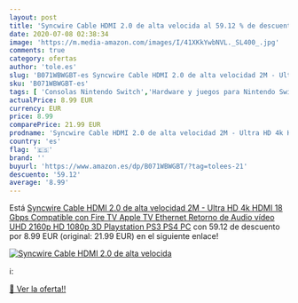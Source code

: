 ```yaml
---
layout: post
title: 'Syncwire Cable HDMI 2.0 de alta velocida al 59.12 % de descuento'
date: 2020-07-08 02:38:34
image: 'https://m.media-amazon.com/images/I/41XKkYwbNVL._SL400_.jpg'
comments: true
category: ofertas
author: 'tole.es'
slug: 'B071WBWGBT-es Syncwire Cable HDMI 2.0 de alta velocidad 2M - Ultra HD 4k...'
sku: 'B071WBWGBT-es'
tags: [ 'Consolas Nintendo Switch','Hardware y juegos para Nintendo Switch','Hogar y cocina','Muebles de TV y multimedia','Muebles de hogar','Sillas Gaming','Videojuegos','playstation','ps4', ]
actualPrice: 8.99 EUR
currency: EUR
price: 8.99
comparePrice: 21.99 EUR
prodname: 'Syncwire Cable HDMI 2.0 de alta velocidad 2M - Ultra HD 4k HDMI 18 Gbps Compatible con Fire TV  Apple TV  Ethernet  Retorno de Audio  vídeo UHD 2160p  HD 1080p  3D  Playstation PS3 PS4 PC'
country: 'es'
flag: '🇪🇸'
brand: ''
buyurl: 'https://www.amazon.es/dp/B071WBWGBT/?tag=tolees-21'
descuento: '59.12'
average: '8.99'
---
```


Está [Syncwire Cable HDMI 2.0 de alta velocidad 2M - Ultra HD 4k HDMI 18 Gbps Compatible con Fire TV  Apple TV  Ethernet  Retorno de Audio  vídeo UHD 2160p  HD 1080p  3D  Playstation PS3 PS4 PC](https://www.amazon.es/dp/B071WBWGBT/?tag=tolees-21) con 59.12 de descuento por 8.99 EUR (original: 21.99 EUR) en el siguiente enlace!

[![Syncwire Cable HDMI 2.0 de alta velocida](https://m.media-amazon.com/images/I/41XKkYwbNVL._SL400_.jpg)](https://www.amazon.es/dp/B071WBWGBT/?tag=tolees-21)

ℹ️:


[🛒 Ver la oferta!!](https://www.amazon.es/dp/B071WBWGBT/?tag=tolees-21)

